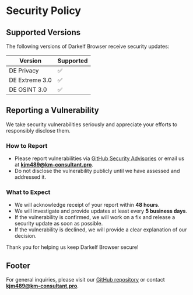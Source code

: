 # Security Policy

## Supported Versions

The following versions of Darkelf Browser receive security updates:

| Version  | Supported |
|-----------------|------------|
| DE Privacy       | ✅         |
| DE Extreme 3.0   | ✅         |
| DE OSINT 3.0     | ✅         |

## Reporting a Vulnerability

We take security vulnerabilities seriously and appreciate your efforts to responsibly disclose them.

### How to Report
- Please report vulnerabilities via [GitHub Security Advisories]([https://github.com/YOUR-REPO/security/advisories](https://github.com/Darkelf2024/Darkelf-Browser/blob/main/README.md)) or email us at **kjm489@km-consultant.pro**.
- Do not disclose the vulnerability publicly until we have assessed and addressed it.

### What to Expect
- We will acknowledge receipt of your report within **48 hours**.
- We will investigate and provide updates at least every **5 business days**.
- If the vulnerability is confirmed, we will work on a fix and release a security update as soon as possible.
- If the vulnerability is declined, we will provide a clear explanation of our decision.

Thank you for helping us keep Darkelf Browser secure!

## Footer
For general inquiries, please visit our [GitHub repository]([https://github.com/YOUR-REPO](https://github.com/Darkelf2024/Darkelf-Browser/blob/main/README.md)) or contact **kjm489@km-consultant.pro**.

